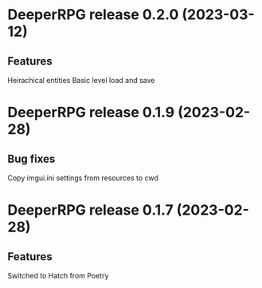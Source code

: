 # DeeperRPG release 0.2.0 (2023-03-12)

## Features

Heirachical entities
Basic level load and save

# DeeperRPG release 0.1.9 (2023-02-28)

## Bug fixes

Copy imgui.ini settings from resources to cwd

# DeeperRPG release 0.1.7 (2023-02-28)

## Features

Switched to Hatch from Poetry